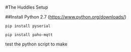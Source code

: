 #The Huddles Setup

##Install Python 2.7 (https://www.python.org/downloads/)

```pip install pyserial```

```pip install paho-mqtt```

test the python script to make 
